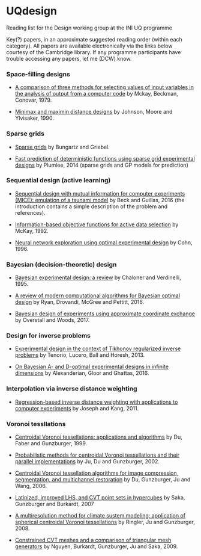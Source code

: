 # UQdesign
Reading list for the Design working group at the INI UQ programme

Key(?) papers, in an approximate suggested reading order (within each category). All papers are available electronically via the links below courtesy of the Cambridge library. If any programme participants have trouble accessing any papers, let me (DCW) know. 

### Space-filling designs
- [A comparison of three methods for selecting values of input variables in the analysis of output from a computer code](http://www.tandfonline.com/doi/abs/10.1080/00401706.2000.10485979) by Mckay, Beckman, Conovar, 1979.

- [Minimax and maximin distance designs](https://ac.els-cdn.com/037837589090122B/1-s2.0-037837589090122B-main.pdf?_tid=29f4da8c-fb63-11e7-a93f-00000aacb360&acdnat=1516179078_14650faa889788658e2124ab2a42e8e6) by Johnson, Moore and Ylvisaker, 1990.

### Sparse grids
- [Sparse grids](https://www.cambridge.org/core/services/aop-cambridge-core/content/view/47EA2993DB84C9D231BB96ECB26F615C/S0962492904000182a.pdf/sparse_grids.pdf) by Bungartz and Griebel.

 - [Fast prediction of deterministic functions using sparse grid experimental designs](http://www.tandfonline.com/doi/full/10.1080/01621459.2014.900250) by Plumlee, 2014 (sparse grids and GP models for prediction)

### Sequential design (active learning)
- [Sequential design with mutual information for computer experiments (MICE): emulation of a tsunami model](http://epubs.siam.org/doi/pdf/10.1137/140989613) by Beck and Guillas, 2016 (the introduction contains a simple description of the problem and references).

- [Information-based objective functions for active data selection](https://www.mitpressjournals.org/doi/pdf/10.1162/neco.1992.4.4.590) by McKay, 1992.

- [Neural network exploration using optimal experimental design](http://www.sciencedirect.com/science/article/pii/0893608095001379) by Cohn, 1996.

### Bayesian (decision-theoretic) design
- [Bayesian experimental design: a review](https://projecteuclid.org/euclid.ss/1177009939) by Chaloner and Verdinelli, 1995.

- [A review of modern computational algorithms for Bayesian optimal design](http://onlinelibrary.wiley.com/doi/10.1111/insr.12107/abstract) by Ryan, Drovandi, McGree and Pettitt, 2016. 

- [Bayesian design of experiments using approximate coordinate exchange](http://www.tandfonline.com/doi/full/10.1080/00401706.2016.1251495) by Overstall and Woods, 2017.

### Design for inverse problems

- [Experimental design in the context of Tikhonov regularized inverse problems](http://journals.sagepub.com/doi/abs/10.1177/1471082X13494613) by Tenorio, Lucero, Ball and Horesh, 2013.

- [On Bayesian A- and D-optimal experimental designs in infinite dimensions](https://projecteuclid.org/euclid.ba/1440594948) by Alexanderian, Gloor and Ghattas, 2016.

### Interpolation via inverse distance weighting

- [Regression-based inverse distance weighting with applications to computer experiments](http://amstat.tandfonline.com/doi/pdf/10.1198/TECH.2011.09154?needAccess=true) by Joseph and Kang, 2011.

### Voronoi tessllations

- [Centroidal Voronoi tessellations: applications and algorithms](http://epubs.siam.org/doi/abs/10.1137/S0036144599352836) by Du, Faber and Gunzburger, 1999.

- [Probabilistic methods for centroidal Voronoi tessellations and their parallel implementations](https://www.sciencedirect.com/science/article/pii/S0167819102001515) by Ju, Du and Gunzburger, 2002.

- [Centroidal Voronoi tessellation algorithms for image compression, segmentation, and multichannel restoration](https://link.springer.com/content/pdf/10.1007/s10851-005-3620-4.pdf) by Du, Gunzburger, Ju and Wang, 2006.

- [Latinized, improved LHS, and CVT point sets in hypercubes](https://www.researchgate.net/publication/242577446_Latinized_improved_LHS_and_CVT_point_sets_in_hypercubes) by Saka, Gunzburger and Burkardt, 2007

- [A multiresolution method for climate sustem modeling: application of spherical centroidal Voronoi tessellations](https://link.springer.com/article/10.1007/s10236-008-0157-2) by Ringler, Ju and Gunzburger, 2008.

- [Constrained CVT meshes and a comparison of triangular mesh generators](https://www.sciencedirect.com/science/article/pii/S0925772108000394) by Nguyen, Burkardt, Gunzburger, Ju and Saka, 2009.

